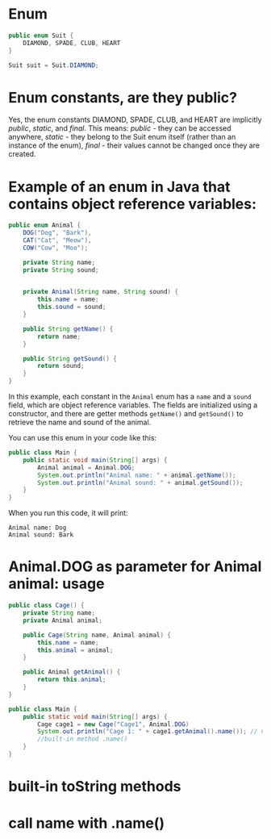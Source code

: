 # Enum

```java
public enum Suit {
    DIAMOND, SPADE, CLUB, HEART
}

Suit suit = Suit.DIAMOND;
```
# Enum constants, are they public?

Yes, the enum constants DIAMOND, SPADE, CLUB, and HEART are implicitly *public*, *static*, and *final*. This means:
*public* - they can be accessed anywhere, 
*static* - they belong to the Suit enum itself (rather than an instance of the enum), 
*final* - their values cannot be changed once they are created.

# Example of an enum in Java that contains object reference variables:

```java
public enum Animal {
    DOG("Dog", "Bark"),
    CAT("Cat", "Meow"),
    COW("Cow", "Moo");

    private String name;
    private String sound;

    
    private Animal(String name, String sound) {
        this.name = name;
        this.sound = sound;
    }

    public String getName() {
        return name;
    }

    public String getSound() {
        return sound;
    }
}
```

In this example, each constant in the `Animal` enum has a `name` and a `sound` field, which are object reference variables. The fields are initialized using a constructor, and there are getter methods `getName()` and `getSound()` to retrieve the name and sound of the animal.

You can use this enum in your code like this:

```java
public class Main {
    public static void main(String[] args) {
        Animal animal = Animal.DOG;
        System.out.println("Animal name: " + animal.getName());
        System.out.println("Animal sound: " + animal.getSound());
    }
}
```

When you run this code, it will print:

```
Animal name: Dog
Animal sound: Bark
```


# Animal.DOG as parameter for Animal animal: usage

```java
public class Cage() {
    private String name;
    private Animal animal;

    public Cage(String name, Animal animal) {
        this.name = name;
        this.animal = animal;
    }

    public Animal getAnimal() {
        return this.animal;
    }
}

public class Main {
    public static void main(String[] args) {
        Cage cage1 = new Cage("Cage1", Animal.DOG)
        System.out.println("Cage 1: " + cage1.getAnimal().name()); // Cage 1: DOG
        //built-in method .name() 
    }
}
```

# built-in toString methods
# call name with .name()

